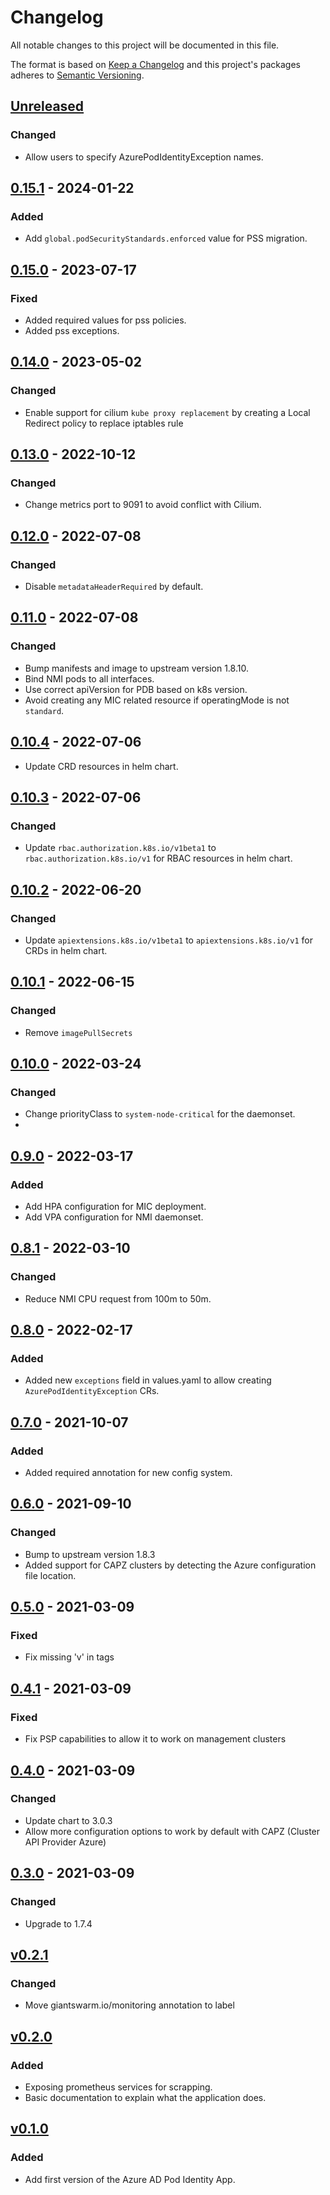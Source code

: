 # Changelog

All notable changes to this project will be documented in this file.

The format is based on [Keep a Changelog](http://keepachangelog.com/en/1.0.0/)
and this project's packages adheres to [Semantic Versioning](http://semver.org/spec/v2.0.0.html).

## [Unreleased]

### Changed

- Allow users to specify AzurePodIdentityException names.
  
## [0.15.1] - 2024-01-22

### Added

- Add `global.podSecurityStandards.enforced` value for PSS migration.

## [0.15.0] - 2023-07-17

### Fixed

- Added required values for pss policies.
- Added pss exceptions.

## [0.14.0] - 2023-05-02

### Changed

- Enable support for cilium `kube proxy replacement` by creating a Local Redirect policy to replace iptables rule

## [0.13.0] - 2022-10-12

### Changed

- Change metrics port to 9091 to avoid conflict with Cilium.

## [0.12.0] - 2022-07-08

### Changed

- Disable `metadataHeaderRequired` by default.

## [0.11.0] - 2022-07-08

### Changed

- Bump manifests and image to upstream version 1.8.10.
- Bind NMI pods to all interfaces.
- Use correct apiVersion for PDB based on k8s version.
- Avoid creating any MIC related resource if operatingMode is not `standard`.

## [0.10.4] - 2022-07-06

- Update CRD resources in helm chart.

## [0.10.3] - 2022-07-06

### Changed

- Update `rbac.authorization.k8s.io/v1beta1` to `rbac.authorization.k8s.io/v1` for RBAC resources in helm chart.

## [0.10.2] - 2022-06-20

### Changed

- Update `apiextensions.k8s.io/v1beta1` to `apiextensions.k8s.io/v1` for CRDs in helm chart.

## [0.10.1] - 2022-06-15

### Changed

- Remove `imagePullSecrets`

## [0.10.0] - 2022-03-24

### Changed

- Change priorityClass to `system-node-critical` for the daemonset.
- 
## [0.9.0] - 2022-03-17

### Added

- Add HPA configuration for MIC deployment.
- Add VPA configuration for NMI daemonset.

## [0.8.1] - 2022-03-10

### Changed

- Reduce NMI CPU request from 100m to 50m.

## [0.8.0] - 2022-02-17

### Added

- Added new `exceptions` field in values.yaml to allow creating `AzurePodIdentityException` CRs.

## [0.7.0] - 2021-10-07

### Added

- Added required annotation for new config system.

## [0.6.0] - 2021-09-10

### Changed

- Bump to upstream version 1.8.3
- Added support for CAPZ clusters by detecting the Azure configuration file location.

## [0.5.0] - 2021-03-09

### Fixed

- Fix missing 'v' in tags

## [0.4.1] - 2021-03-09

### Fixed

- Fix PSP capabilities to allow it to work on management clusters

## [0.4.0] - 2021-03-09

### Changed

- Update chart to 3.0.3
- Allow more configuration options to work by default with CAPZ (Cluster API Provider Azure)

## [0.3.0] - 2021-03-09

### Changed

- Upgrade to 1.7.4

## [v0.2.1]

### Changed
- Move giantswarm.io/monitoring annotation to label

## [v0.2.0]

### Added

- Exposing prometheus services for scrapping.
- Basic documentation to explain what the application does.

## [v0.1.0]

### Added

- Add first version of the Azure AD Pod Identity App.

[Unreleased]: https://github.com/giantswarm/azure-ad-pod-identity-app/compare/v0.15.1...HEAD
[0.15.1]: https://github.com/giantswarm/azure-ad-pod-identity-app/compare/v0.15.0...v0.15.1
[0.15.0]: https://github.com/giantswarm/azure-ad-pod-identity-app/compare/v0.14.0...v0.15.0
[0.14.0]: https://github.com/giantswarm/azure-ad-pod-identity-app/compare/v0.13.0...v0.14.0
[0.13.0]: https://github.com/giantswarm/azure-ad-pod-identity-app/compare/v0.12.0...v0.13.0
[0.12.0]: https://github.com/giantswarm/azure-ad-pod-identity-app/compare/v0.11.0...v0.12.0
[0.11.0]: https://github.com/giantswarm/azure-ad-pod-identity-app/compare/v0.10.4...v0.11.0
[0.10.4]: https://github.com/giantswarm/azure-ad-pod-identity-app/compare/v0.10.3...v0.10.4
[0.10.3]: https://github.com/giantswarm/azure-ad-pod-identity-app/compare/v0.10.2...v0.10.3
[0.10.2]: https://github.com/giantswarm/azure-ad-pod-identity-app/compare/v0.10.1...v0.10.2
[0.10.1]: https://github.com/giantswarm/azure-ad-pod-identity-app/compare/v0.10.0...v0.10.1
[0.10.0]: https://github.com/giantswarm/azure-ad-pod-identity-app/compare/v0.9.0...v0.10.0
[0.9.0]: https://github.com/giantswarm/azure-ad-pod-identity-app/compare/v0.8.1...v0.9.0
[0.8.1]: https://github.com/giantswarm/azure-ad-pod-identity-app/compare/v0.8.0...v0.8.1
[0.8.0]: https://github.com/giantswarm/azure-ad-pod-identity-app/compare/v0.7.0...v0.8.0
[0.7.0]: https://github.com/giantswarm/azure-ad-pod-identity-app/compare/v0.6.0...v0.7.0
[0.6.0]: https://github.com/giantswarm/azure-ad-pod-identity-app/compare/v0.5.0...v0.6.0
[0.5.0]: https://github.com/giantswarm/azure-ad-pod-identity-app/compare/v0.4.1...v0.5.0
[0.4.1]: https://github.com/giantswarm/azure-ad-pod-identity-app/compare/v0.4.0...v0.4.1
[0.4.0]: https://github.com/giantswarm/azure-ad-pod-identity-app/compare/v0.3.0...v0.4.0
[0.3.0]: https://github.com/giantswarm/azure-ad-pod-identity-app/compare/v0.2.1...v0.3.0
[v0.2.1]: https://github.com/giantswarm/prometheus-meta-operator/compare/v0.2.0...v0.2.1
[v0.2.0]: https://github.com/giantswarm/prometheus-meta-operator/compare/v0.1.0...v0.2.0
[v0.1.0]: https://github.com/giantswarm/azure-ad-pod-identity-app/releases/tag/v0.1.0
